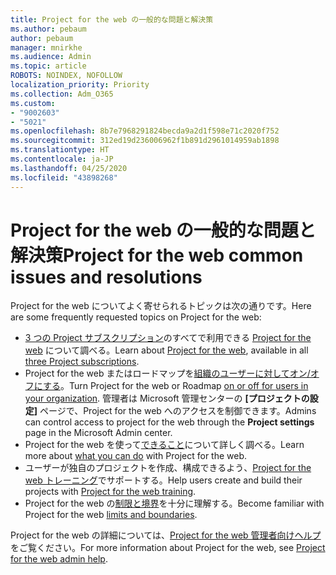 ```yaml
---
title: Project for the web の一般的な問題と解決策
ms.author: pebaum
author: pebaum
manager: mnirkhe
ms.audience: Admin
ms.topic: article
ROBOTS: NOINDEX, NOFOLLOW
localization_priority: Priority
ms.collection: Adm_O365
ms.custom:
- "9002603"
- "5021"
ms.openlocfilehash: 8b7e7968291824becda9a2d1f598e71c2020f752
ms.sourcegitcommit: 312ed19d236006962f1b891d2961014959ab1898
ms.translationtype: HT
ms.contentlocale: ja-JP
ms.lasthandoff: 04/25/2020
ms.locfileid: "43898268"
---
```

# <a name="project-for-the-web-common-issues-and-resolutions"></a><span data-ttu-id="24a24-102">Project for the web の一般的な問題と解決策</span><span class="sxs-lookup"><span data-stu-id="24a24-102">Project for the web common issues and resolutions</span></span>

<span data-ttu-id="24a24-103">Project for the web についてよく寄せられるトピックは次の通りです。</span><span class="sxs-lookup"><span data-stu-id="24a24-103">Here are some frequently requested topics on Project for the web:</span></span>

- <span data-ttu-id="24a24-104">[3 つの Project サブスクリプション](https://products.office.com/project/compare-microsoft-project-management-software)のすべてで利用できる [Project for the web](https://support.microsoft.com/ja-JP/office/what-is-project-for-the-web-c19b2421-3c9d-4037-97c6-f66b6e1d2eb5) について調べる。</span><span class="sxs-lookup"><span data-stu-id="24a24-104">Learn about [Project for the web](https://support.microsoft.com/ja-JP/office/what-is-project-for-the-web-c19b2421-3c9d-4037-97c6-f66b6e1d2eb5), available in all [three Project subscriptions](https://products.office.com/project/compare-microsoft-project-management-software).</span></span>
- <span data-ttu-id="24a24-105">Project for the web またはロードマップを[組織のユーザーに対してオン/オフにする](https://docs.microsoft.com/project-for-the-web/turn-project-for-the-web-off)。</span><span class="sxs-lookup"><span data-stu-id="24a24-105">Turn Project for the web or Roadmap [on or off for users in your organization](https://docs.microsoft.com/project-for-the-web/turn-project-for-the-web-off).</span></span> <span data-ttu-id="24a24-106">管理者は Microsoft 管理センターの **[プロジェクトの設定]** ページで、Project for the web へのアクセスを制御できます。</span><span class="sxs-lookup"><span data-stu-id="24a24-106">Admins can control access to project for the web through the **Project settings** page in the Microsoft Admin center.</span></span>
- <span data-ttu-id="24a24-107">Project for the web を使って[できること](https://support.office.com/article/what-can-you-do-with-project-for-the-web-b30f5442-be5f-43d2-9072-c95bff778ea1)について詳しく調べる。</span><span class="sxs-lookup"><span data-stu-id="24a24-107">Learn more about [what you can do](https://support.office.com/article/what-can-you-do-with-project-for-the-web-b30f5442-be5f-43d2-9072-c95bff778ea1) with Project for the web.</span></span>
- <span data-ttu-id="24a24-108">ユーザーが独自のプロジェクトを作成、構成できるよう、[Project for the web トレーニング](https://support.office.com/article/get-started-with-project-for-the-web-50bf3e29-0f0d-4b7a-9d2c-7c78389b67ad)でサポートする。</span><span class="sxs-lookup"><span data-stu-id="24a24-108">Help users create and build their projects with [Project for the web training](https://support.office.com/article/get-started-with-project-for-the-web-50bf3e29-0f0d-4b7a-9d2c-7c78389b67ad).</span></span>
- <span data-ttu-id="24a24-109">Project for the web の[制限と境界](https://docs.microsoft.com/project-for-the-web/project-for-the-web-limits-and-boundaries)を十分に理解する。</span><span class="sxs-lookup"><span data-stu-id="24a24-109">Become familiar with Project for the web [limits and boundaries](https://docs.microsoft.com/project-for-the-web/project-for-the-web-limits-and-boundaries).</span></span>

<span data-ttu-id="24a24-110">Project for the web の詳細については、[Project for the web 管理者向けヘルプ](https://docs.microsoft.com/project-for-the-web/projectforweb-admin-home)をご覧ください。</span><span class="sxs-lookup"><span data-stu-id="24a24-110">For more information about Project for the web, see [Project for the web admin help](https://docs.microsoft.com/project-for-the-web/projectforweb-admin-home).</span></span>
